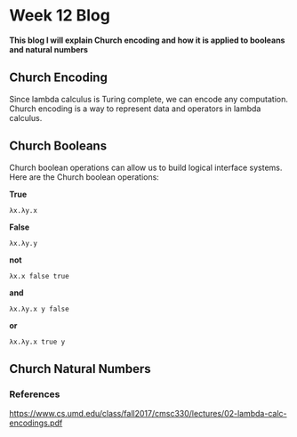 # Week 12 Blog
**This blog I will explain Church encoding and how it is applied to booleans and natural numbers**
## Church Encoding
Since lambda calculus is Turing complete, we can encode any computation. Church encoding is a way to represent data and operators in lambda calculus.

## Church Booleans
Church boolean operations can allow us to build logical interface systems. Here are the Church boolean operations:

**True**
```
λx.λy.x
```
**False**
```
λx.λy.y
```
**not**
```
λx.x false true
```
**and**
```
λx.λy.x y false
```
**or**
```
λx.λy.x true y
```

## Church Natural Numbers


### References
https://www.cs.umd.edu/class/fall2017/cmsc330/lectures/02-lambda-calc-encodings.pdf